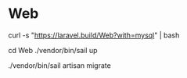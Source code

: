 # Web
curl -s "https://laravel.build/Web?with=mysql" | bash

cd Web 
./vendor/bin/sail up

./vendor/bin/sail artisan migrate
